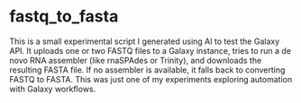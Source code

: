 # fastq_to_fasta

This is a small experimental script I generated using AI to test the Galaxy API. It uploads one or two FASTQ files to a Galaxy instance, tries to run a de novo RNA assembler (like rnaSPAdes or Trinity), and downloads the resulting FASTA file. If no assembler is available, it falls back to converting FASTQ to FASTA. This was just one of my experiments exploring automation with Galaxy workflows.
